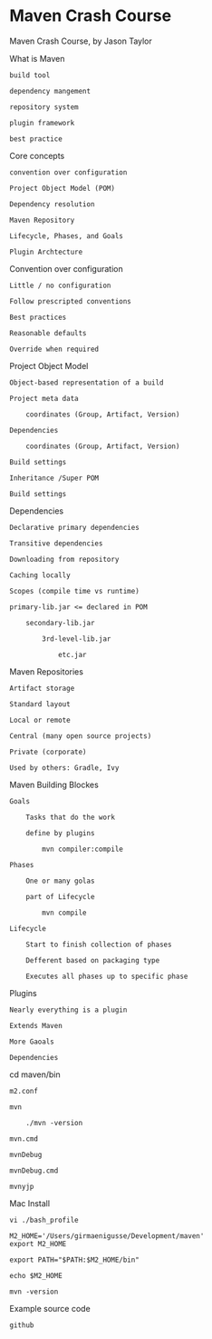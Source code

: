 # Maven Crash Course
Maven Crash Course, by Jason Taylor

What is Maven

    build tool
    
    dependency mangement
    
    repository system
    
    plugin framework
    
    best practice

Core concepts

    convention over configuration
    
    Project Object Model (POM)
    
    Dependency resolution
    
    Maven Repository
    
    Lifecycle, Phases, and Goals
    
    Plugin Archtecture
    

Convention over configuration 

    Little / no configuration
    
    Follow prescripted conventions
    
    Best practices
    
    Reasonable defaults
    
    Override when required
    
Project Object Model

    Object-based representation of a build
    
    Project meta data
        
        coordinates (Group, Artifact, Version)
        
    Dependencies 
        
        coordinates (Group, Artifact, Version)
        
    Build settings
        
    Inheritance /Super POM
    
    Build settings 
    
Dependencies 

    Declarative primary dependencies 
    
    Transitive dependencies 
    
    Downloading from repository
    
    Caching locally
    
    Scopes (compile time vs runtime)

    primary-lib.jar <= declared in POM
    
        secondary-lib.jar
            
            3rd-level-lib.jar
            
                etc.jar
                
Maven Repositories 

    Artifact storage
    
    Standard layout
    
    Local or remote
    
    Central (many open source projects)
    
    Private (corporate)
    
    Used by others: Gradle, Ivy
    
 Maven Building Blockes
 
    Goals
        
        Tasks that do the work
        
        define by plugins
        
            mvn compiler:compile
            
    Phases
        
        One or many golas
        
        part of Lifecycle 
        
            mvn compile 
            
    Lifecycle
    
        Start to finish collection of phases
        
        Defferent based on packaging type
        
        Executes all phases up to specific phase 
        
Plugins

    Nearly everything is a plugin
    
    Extends Maven
    
    More Gaoals
    
    Dependencies
    
    
cd maven/bin

    m2.conf		
    
    mvn	
    
        ./mvn -version	
    
    mvn.cmd		
    
    mvnDebug	
    
    mvnDebug.cmd	
    
    mvnyjp
    
Mac Install

    vi ./bash_profile
    
```text
M2_HOME='/Users/girmaenigusse/Development/maven'
export M2_HOME

export PATH="$PATH:$M2_HOME/bin"
```

    echo $M2_HOME
    
    mvn -version
    
Example source code

    github